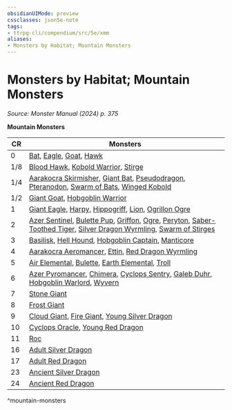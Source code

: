 ```yaml
---
obsidianUIMode: preview
cssclasses: json5e-note
tags:
- ttrpg-cli/compendium/src/5e/xmm
aliases:
- Monsters by Habitat; Mountain Monsters
---
```

# Monsters by Habitat; Mountain Monsters
*Source: Monster Manual (2024) p. 375* 

**Mountain Monsters**

| CR | Monsters |
|----|----------|
| 0 | [Bat](/3-Mechanics/CLI/bestiary/beast/bat-xmm.md), [Eagle](/3-Mechanics/CLI/bestiary/beast/eagle-xmm.md), [Goat](/3-Mechanics/CLI/bestiary/beast/goat-xmm.md), [Hawk](/3-Mechanics/CLI/bestiary/beast/hawk-xmm.md) |
| 1/8 | [Blood Hawk](/3-Mechanics/CLI/bestiary/beast/blood-hawk-xmm.md), [Kobold Warrior](/3-Mechanics/CLI/bestiary/dragon/kobold-warrior-xmm.md), [Stirge](/3-Mechanics/CLI/bestiary/monstrosity/stirge-xmm.md) |
| 1/4 | [Aarakocra Skirmisher](/3-Mechanics/CLI/bestiary/elemental/aarakocra-skirmisher-xmm.md), [Giant Bat](/3-Mechanics/CLI/bestiary/beast/giant-bat-xmm.md), [Pseudodragon](/3-Mechanics/CLI/bestiary/dragon/pseudodragon-xmm.md), [Pteranodon](/3-Mechanics/CLI/bestiary/beast/pteranodon-xmm.md), [Swarm of Bats](/3-Mechanics/CLI/bestiary/beast/swarm-of-bats-xmm.md), [Winged Kobold](/3-Mechanics/CLI/bestiary/dragon/winged-kobold-xmm.md) |
| 1/2 | [Giant Goat](/3-Mechanics/CLI/bestiary/beast/giant-goat-xmm.md), [Hobgoblin Warrior](/3-Mechanics/CLI/bestiary/fey/hobgoblin-warrior-xmm.md) |
| 1 | [Giant Eagle](/3-Mechanics/CLI/bestiary/celestial/giant-eagle-xmm.md), [Harpy](/3-Mechanics/CLI/bestiary/monstrosity/harpy-xmm.md), [Hippogriff](/3-Mechanics/CLI/bestiary/monstrosity/hippogriff-xmm.md), [Lion](/3-Mechanics/CLI/bestiary/beast/lion-xmm.md), [Ogrillon Ogre](/3-Mechanics/CLI/bestiary/giant/ogrillon-ogre-xmm.md) |
| 2 | [Azer Sentinel](/3-Mechanics/CLI/bestiary/elemental/azer-sentinel-xmm.md), [Bulette Pup](/3-Mechanics/CLI/bestiary/monstrosity/bulette-pup-xmm.md), [Griffon](/3-Mechanics/CLI/bestiary/monstrosity/griffon-xmm.md), [Ogre](/3-Mechanics/CLI/bestiary/giant/ogre-xmm.md), [Peryton](/3-Mechanics/CLI/bestiary/monstrosity/peryton-xmm.md), [Saber-Toothed Tiger](/3-Mechanics/CLI/bestiary/beast/saber-toothed-tiger-xmm.md), [Silver Dragon Wyrmling](/3-Mechanics/CLI/bestiary/dragon/silver-dragon-wyrmling-xmm.md), [Swarm of Stirges](/3-Mechanics/CLI/bestiary/monstrosity/swarm-of-stirges-xmm.md) |
| 3 | [Basilisk](/3-Mechanics/CLI/bestiary/monstrosity/basilisk-xmm.md), [Hell Hound](/3-Mechanics/CLI/bestiary/fiend/hell-hound-xmm.md), [Hobgoblin Captain](/3-Mechanics/CLI/bestiary/fey/hobgoblin-captain-xmm.md), [Manticore](/3-Mechanics/CLI/bestiary/monstrosity/manticore-xmm.md) |
| 4 | [Aarakocra Aeromancer](/3-Mechanics/CLI/bestiary/elemental/aarakocra-aeromancer-xmm.md), [Ettin](/3-Mechanics/CLI/bestiary/giant/ettin-xmm.md), [Red Dragon Wyrmling](/3-Mechanics/CLI/bestiary/dragon/red-dragon-wyrmling-xmm.md) |
| 5 | [Air Elemental](/3-Mechanics/CLI/bestiary/elemental/air-elemental-xmm.md), [Bulette](/3-Mechanics/CLI/bestiary/monstrosity/bulette-xmm.md), [Earth Elemental](/3-Mechanics/CLI/bestiary/elemental/earth-elemental-xmm.md), [Troll](/3-Mechanics/CLI/bestiary/giant/troll-xmm.md) |
| 6 | [Azer Pyromancer](/3-Mechanics/CLI/bestiary/elemental/azer-pyromancer-xmm.md), [Chimera](/3-Mechanics/CLI/bestiary/monstrosity/chimera-xmm.md), [Cyclops Sentry](/3-Mechanics/CLI/bestiary/giant/cyclops-sentry-xmm.md), [Galeb Duhr](/3-Mechanics/CLI/bestiary/elemental/galeb-duhr-xmm.md), [Hobgoblin Warlord](/3-Mechanics/CLI/bestiary/fey/hobgoblin-warlord-xmm.md), [Wyvern](/3-Mechanics/CLI/bestiary/dragon/wyvern-xmm.md) |
| 7 | [Stone Giant](/3-Mechanics/CLI/bestiary/giant/stone-giant-xmm.md) |
| 8 | [Frost Giant](/3-Mechanics/CLI/bestiary/giant/frost-giant-xmm.md) |
| 9 | [Cloud Giant](/3-Mechanics/CLI/bestiary/giant/cloud-giant-xmm.md), [Fire Giant](/3-Mechanics/CLI/bestiary/giant/fire-giant-xmm.md), [Young Silver Dragon](/3-Mechanics/CLI/bestiary/dragon/young-silver-dragon-xmm.md) |
| 10 | [Cyclops Oracle](/3-Mechanics/CLI/bestiary/giant/cyclops-oracle-xmm.md), [Young Red Dragon](/3-Mechanics/CLI/bestiary/dragon/young-red-dragon-xmm.md) |
| 11 | [Roc](/3-Mechanics/CLI/bestiary/monstrosity/roc-xmm.md) |
| 16 | [Adult Silver Dragon](/3-Mechanics/CLI/bestiary/dragon/adult-silver-dragon-xmm.md) |
| 17 | [Adult Red Dragon](/3-Mechanics/CLI/bestiary/dragon/adult-red-dragon-xmm.md) |
| 23 | [Ancient Silver Dragon](/3-Mechanics/CLI/bestiary/dragon/ancient-silver-dragon-xmm.md) |
| 24 | [Ancient Red Dragon](/3-Mechanics/CLI/bestiary/dragon/ancient-red-dragon-xmm.md) |
^mountain-monsters